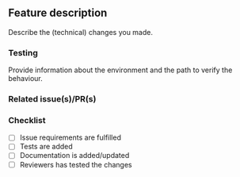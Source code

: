 ## Feature description

Describe the (technical) changes you made.

### Testing

Provide information about the environment and the path to verify the behaviour.

### Related issue(s)/PR(s)

<!-- list the related issues or PRs
- #000
- [JIRA-000]
-->

### Checklist

- [ ] Issue requirements are fulfilled
- [ ] Tests are added
- [ ] Documentation is added/updated
- [ ] Reviewers has tested the changes
